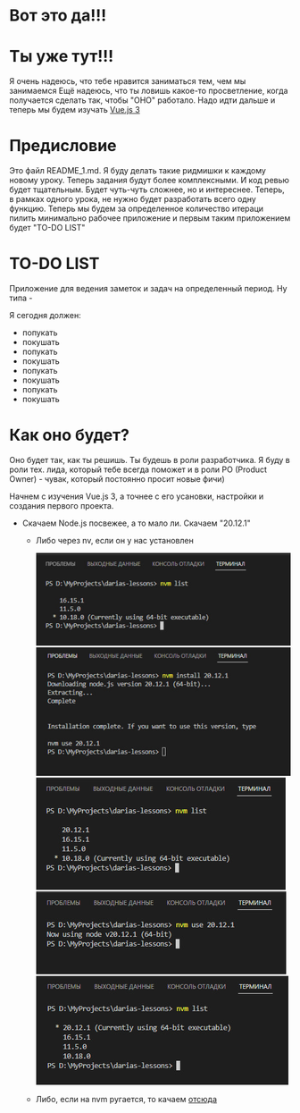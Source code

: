 # Вот это да!!!

# Ты уже тут!!!

Я очень надеюсь, что тебе нравится заниматься тем, чем мы занимаемся Ещё надеюсь, что ты ловишь какое-то просветление, когда получается сделать так, чтобы "ОНО" работало. Надо идти дальше и теперь мы будем изучать
<a href="https://v3.ru.vuejs.org/">Vue.js 3</a>

# Предисловие

Это файл README_1.md. Я буду делать такие ридмишки к каждому новому уроку. Теперь задания будут более комплексными. И код ревью будет тщательным. Будет чуть-чуть сложнее, но и интереснее. Теперь, в рамках одного урока, не нужно будет разработать всего одну функцию. Теперь мы будем за определенное количество итераци пилить минимально рабочее приложение и первым таким приложением будет "TO-DO LIST"

# TO-DO LIST

Приложение для ведения заметок и задач на определенный период. Ну типа -

Я сегодня должен:

- попукать
- покушать
- попукать
- покушать
- попукать
- покушать
- попукать
- покушать

# Как оно будет?

Оно будет так, как ты решишь. Ты будешь в роли разработчика. Я буду в роли тех. лида, который тебе всегда поможет и в роли PO (Product Owner) - чувак, который постоянно просит новые фичи)

Начнем с изучения Vue.js 3, а точнее с его усановки, настройки и создания первого проекта.

- Скачаем Node.js посвежее, а то мало ли. Скачаем "20.12.1"

  - Либо через nv, если он у нас установлен

    <img  src="./README_IMAGES/1/1.jpg"/>

    <img  src="./README_IMAGES/1/2.jpg"/>

    <img  src="./README_IMAGES/1/3.jpg"/>

    <img  src="./README_IMAGES/1/4.jpg"/>

    <img  src="./README_IMAGES/1/5.jpg"/>

  - Либо, если на nvm ругается, то качаем <a href="https://nodejs.org/en">отсюда</a>
